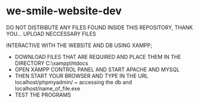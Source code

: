 # we-smile-website-dev
DO NOT DISTRIBUTE ANY FILES FOUND INSIDE THIS REPOSITORY, THANK YOU...
UPLOAD NECCESSARY FILES

INTERACTIVE WITH THE WEBSITE AND DB USING XAMPP;
- DOWNLOAD FILES THAT ARE REQUIRED AND PLACE THEM IN THE DIRECTORY C:\xampp\htdocs
- OPEN XAMPP CONTROL PANEL AND START APACHE AND MYSQL
- THEN START YOUR BROWSER AND TYPE IN THE URL localhost/phpmyadmin/ ~ accessing the db
  and localhost/name_of_file.exe
- TEST THE PROGRAMS
